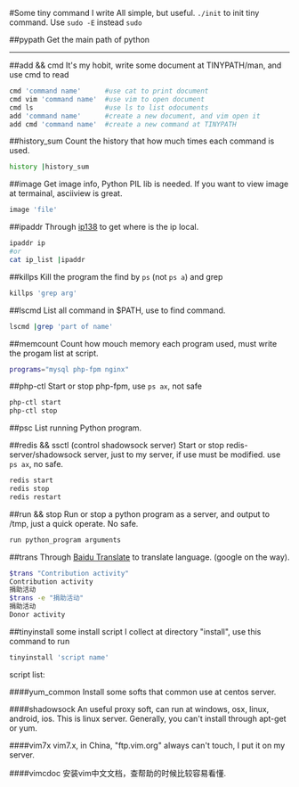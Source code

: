 #Some tiny command I write
All simple, but useful.
`./init` to init tiny command.
Use `sudo -E` instead `sudo`

##pypath
Get the main path of python

---

##add && cmd
It's my hobit, write some document at TINYPATH/man, and use cmd to read
```bash
cmd 'command name'		#use cat to print document
cmd vim 'command name'  #use vim to open document
cmd ls					#use ls to list odocuments
add 'command name'		#create a new document, and vim open it
add cmd 'command name'	#create a new command at TINYPATH
```

##history_sum
Count the history that how much times each command is used.
```bash
history |history_sum
```

##image
Get image info, Python PIL lib is needed. If you want to view image at termainal, asciiview is  great.
```bash
image 'file'
```

##ipaddr
Through [ip138](http://www.ip138.com/) to get where is the ip local.
```bash
ipaddr ip
#or
cat ip_list |ipaddr
```

##killps
Kill the program the find by `ps` (not `ps a`) and grep
```bash
killps 'grep arg'
```

##lscmd
List all command in $PATH, use to find command.
```bash
lscmd |grep 'part of name'
```

##memcount
Count how mouch memory each program used, must write the progam list at script.
```bash
programs="mysql php-fpm nginx"
```
##php-ctl
Start or stop php-fpm, use `ps ax`, not safe
```bash
php-ctl start
php-ctl stop
```

##psc
List running Python program.

##redis && ssctl (control shadowsock server)
Start or stop redis-server/shadowsock server, just to my server, if use must be modified. use `ps ax`, no safe.
```bash
redis start
redis stop
redis restart
```

##run && stop
Run or stop a python program as a server, and output to /tmp, just a quick operate. No safe.
```bash
run python_program arguments
```

##trans
Through [Baidu Translate](http://fanyi.baidu.com/) to translate language. (google on the way).
```bash
$trans "Contribution activity"
Contribution activity
捐助活动
$trans -e "捐助活动"
捐助活动
Donor activity
```

##tinyinstall
some install script I collect at directory "install", use this command to run
```bash
tinyinstall 'script name'
```
script list:

####yum_common
Install some softs that common use at centos server.

####shadowsock
An useful proxy soft, can run at windows, osx, linux, android, ios. This is linux server.
Generally, you can't install through apt-get or yum.

####vim7x
vim7.x, in China, "ftp.vim.org" always can't touch, I put it on my server.

####vimcdoc
安装vim中文文档，查帮助的时候比较容易看懂.

